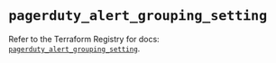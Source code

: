 # `pagerduty_alert_grouping_setting`

Refer to the Terraform Registry for docs: [`pagerduty_alert_grouping_setting`](https://registry.terraform.io/providers/pagerduty/pagerduty/3.30.1/docs/resources/alert_grouping_setting).

